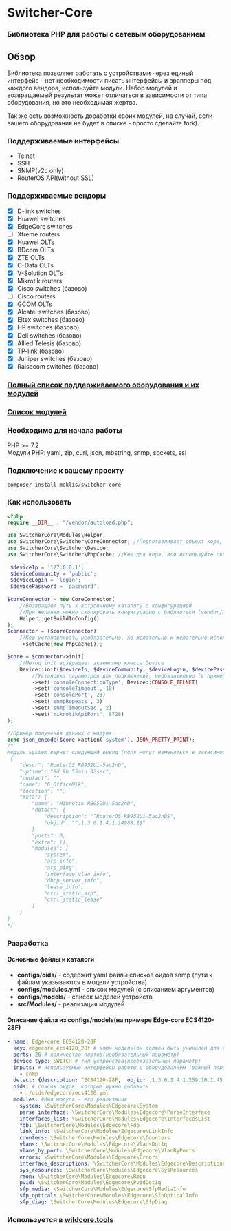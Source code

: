 # Switcher-Core
### Библиотека PHP для работы с сетевым оборудованием 

## Обзор
Библиотека позволяет работать с устройствами через единый интерфейс - нет необходимости писать интерфейсы и врапперы под каждого вендора, используйте модули.
Набор модулей и возвращаемый результат может отличаться в зависимости от типа оборудования, но это необходимая жертва. 

Так же есть возможность доработки своих модулей, на случай, если вашего оборудования не будет в списке - просто сделайте fork). 

### Поддерживаемые интерфейсы 
* Telnet
* SSH 
* SNMP(v2c only)
* RouterOS API(without SSL)

### Поддерживаемые вендоры
- [x] D-link switches 
- [x] Huawei switches  
- [x] EdgeCore switches
- [ ] Xtreme routers
- [x] Huawei OLTs
- [x] BDcom OLTs
- [x] ZTE OLTs
- [x] C-Data OLTs
- [x] V-Solution OLTs
- [x] Mikrotik routers
- [x] Cisco switches (базово)
- [ ] Cisco routers
- [x] GCOM OLTs
- [x] Alcatel switches (базово)
- [x] Eltex switches (базово)
- [x] HP switches (базово)
- [x] Dell switches (базово)
- [x] Allied Telesis (базово)
- [x] TP-link (базово)
- [x] Juniper switches (базово)
- [x] Raisecom switches (базово)

### [Полный список поддерживаемого оборудования и их модулей](docs/DEVICES.md)     
### [Список модулей](docs/MODULES.md)    

### Необходимо для начала работы   
PHP >= 7.2    
Модули PHP: yaml, zip, curl, json, mbstring, snmp, sockets, ssl  


### Подключение к вашему проекту
```
composer install meklis/switcher-core
```

### Как использовать
```PHP
<?php
require __DIR__ . "/vendor/autoload.php";

use SwitcherCore\Modules\Helper; 
use SwitcherCore\Switcher\CoreConnector; //Подготавливает объект кора, более удобно
use SwitcherCore\Switcher\Device;
use SwitcherCore\Switcher\PhpCache; //Кеш для кора, или используйте свой, реализовав интерфейс SwitcherCore\Switcher\CacheInterface
 
 $deviceIp = '127.0.0.1';
 $deviceCommunity = 'public';
 $deviceLogin = 'login';
 $devicePassword = 'password';
 
$coreConnector = new CoreConnector(
    //Возвращает путь к встроенному каталогу с конфигурацией
    //При желании можно скопировать конфигурацию с библиотеки (vendor/meklis/switcher-core/configs) и изменять ее
    Helper::getBuildInConfig()    
);
$connector = ($coreConnector)
    //Кеш устанавливать необязательно, но желательно и желательно использовать реализацию с memcache
    ->setCache(new PhpCache());

$core = $connector->init(
    //Метод init возвращает экземпляр класса Device
    Device::init($deviceIp, $deviceCommunity, $deviceLogin, $devicePassword)
        //Установка параметров для подключений, необязательно (в примере указаны дефолтные параметры)
        ->set('consoleConnectionType', Device::CONSOLE_TELNET) 
        ->set('consoleTimeout', 10) 
        ->set('consolePort', 23)
        ->set('snmpRepeats', 3)
        ->set('snmpTimeoutSec', 2)
        ->set('mikrotikApiPort', 8728)
);

//Пример получения данных с модуля 
echo json_encode($core->action('system'), JSON_PRETTY_PRINT);
/*
Модуль system вернет следующий вывод (поля могут изменяться в зависимости от производителя)
 {
    "descr": "RouterOS RB952Ui-5ac2nD",
    "uptime": "8d 9h 55min 32sec",
    "contact": "",
    "name": "G_OfficeMik",
    "location": "",
    "meta": {
        "name": "Mikrotik RB952Ui-5ac2nD",
        "detect": {
            "description": "^RouterOS RB952Ui-5ac2nD$",
            "objid": "^.1.3.6.1.4.1.14988.1$"
        },
        "ports": 0,
        "extra": [],
        "modules": [
            "system",
            "arp_info",
            "arp_ping",
            "interface_vlan_info",
            "dhcp_server_info",
            "lease_info",
            "ctrl_static_arp",
            "ctrl_static_lease"
        ]
    }
}
*/

```


### Разработка
#### Основные файлы и каталоги
* **configs/oids/** - содержит yaml файлы списков оидов snmp (пути к файлам указываются в модели устройства)
* **configs/modules.yml** - список модулей (с описанием аргументов)
* **configs/models/** - список моделей устройств
* **src/Modules/** - реализация модулей 


#### Описание файла из configs/models(на примере Edge-core ECS4120-28F)
```yaml
- name: Edge-core ECS4120-28F  
  key: edgecore_ecs4120_28f # ключ модели(он должен быть уникален для всей системы)
  ports: 26 # количество портов(необязательный параметр)
  device_type: SWITCH # тип устройства(необязательный параметр)
  inputs: # используемые интерфейсы работы с оборудованием (важный параметр. может быть еще console, routeros_api).
    - snmp
  detect: {description: ^ECS4120-28F,  objid: .1.3.6.1.4.1.259.10.1.45.103 } # параметры опредления устройства
  oids: # список оидов, которые нужно добавить
    - ./oids/edgecore/ecs4120.yml
  modules: #Имя модуля - его реализация
    system: \SwitcherCore\Modules\Edgecore\System
    parse_interface: \SwitcherCore\Modules\Edgecore\ParseInterface
    interfaces_list: \SwitcherCore\Modules\Edgecore\InterfacesList
    fdb: \SwitcherCore\Modules\Edgecore\Fdb
    link_info: \SwitcherCore\Modules\Edgecore\LinkInfo
    counters: \SwitcherCore\Modules\Edgecore\Counters
    vlans: \SwitcherCore\Modules\Edgecore\VlansDot1q
    vlans_by_port: \SwitcherCore\Modules\Edgecore\VlanByPorts
    errors: \SwitcherCore\Modules\Edgecore\Errors
    interface_descriptions: \SwitcherCore\Modules\Edgecore\Descriptions
    sys_resources: \SwitcherCore\Modules\Edgecore\SysResources
    rmon: \SwitcherCore\Modules\Edgecore\Rmon
    pvid: \SwitcherCore\Modules\Edgecore\PvidDot1q
    sfp_media: \SwitcherCore\Modules\Edgecore\SfpMediaInfo
    sfp_optical: \SwitcherCore\Modules\Edgecore\SfpOpticalInfo
    sfp_diag: \SwitcherCore\Modules\Edgecore\SfpDiag
```


### Используется в [wildcore.tools](https://wildcore.tools)
